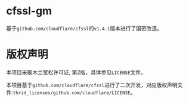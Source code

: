 cfssl-gm
==================

基于`github.com/cloudflare/cfssl`的`v1.4.1`版本进行了国密改造。


# 版权声明
本项目采取木兰宽松许可证, 第2版，具体参见`LICENSE`文件。

本项目基于`github.com/cloudflare/cfssl`进行了二次开发，对应版权声明文件:`thrid_licenses/github.com/cloudflare/LICENSE`。